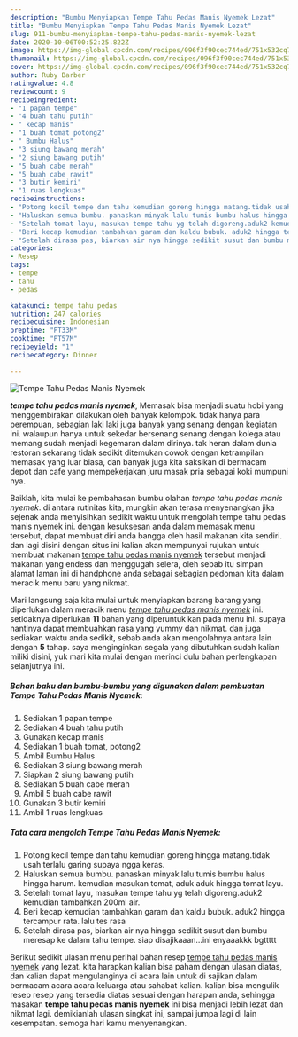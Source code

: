 ```yaml
---
description: "Bumbu Menyiapkan Tempe Tahu Pedas Manis Nyemek Lezat"
title: "Bumbu Menyiapkan Tempe Tahu Pedas Manis Nyemek Lezat"
slug: 911-bumbu-menyiapkan-tempe-tahu-pedas-manis-nyemek-lezat
date: 2020-10-06T00:52:25.822Z
image: https://img-global.cpcdn.com/recipes/096f3f90cec744ed/751x532cq70/tempe-tahu-pedas-manis-nyemek-foto-resep-utama.jpg
thumbnail: https://img-global.cpcdn.com/recipes/096f3f90cec744ed/751x532cq70/tempe-tahu-pedas-manis-nyemek-foto-resep-utama.jpg
cover: https://img-global.cpcdn.com/recipes/096f3f90cec744ed/751x532cq70/tempe-tahu-pedas-manis-nyemek-foto-resep-utama.jpg
author: Ruby Barber
ratingvalue: 4.8
reviewcount: 9
recipeingredient:
- "1 papan tempe"
- "4 buah tahu putih"
- " kecap manis"
- "1 buah tomat potong2"
- " Bumbu Halus"
- "3 siung bawang merah"
- "2 siung bawang putih"
- "5 buah cabe merah"
- "5 buah cabe rawit"
- "3 butir kemiri"
- "1 ruas lengkuas"
recipeinstructions:
- "Potong kecil tempe dan tahu kemudian goreng hingga matang.tidak usah terlalu garing supaya ngga keras."
- "Haluskan semua bumbu. panaskan minyak lalu tumis bumbu halus hingga harum. kemudian masukan tomat, aduk aduk hingga tomat layu."
- "Setelah tomat layu, masukan tempe tahu yg telah digoreng.aduk2 kemudian tambahkan 200ml air."
- "Beri kecap kemudian tambahkan garam dan kaldu bubuk. aduk2 hingga tercampur rata. lalu tes rasa"
- "Setelah dirasa pas, biarkan air nya hingga sedikit susut dan bumbu meresap ke dalam tahu tempe. siap disajikaaan...ini enyaaakkk bgttttt"
categories:
- Resep
tags:
- tempe
- tahu
- pedas

katakunci: tempe tahu pedas 
nutrition: 247 calories
recipecuisine: Indonesian
preptime: "PT33M"
cooktime: "PT57M"
recipeyield: "1"
recipecategory: Dinner

---
```



![Tempe Tahu Pedas Manis Nyemek](https://img-global.cpcdn.com/recipes/096f3f90cec744ed/751x532cq70/tempe-tahu-pedas-manis-nyemek-foto-resep-utama.jpg)

<b><i>tempe tahu pedas manis nyemek</i></b>, Memasak bisa menjadi suatu hobi yang menggembirakan dilakukan oleh banyak kelompok. tidak hanya para perempuan, sebagian laki laki juga banyak yang senang dengan kegiatan ini. walaupun hanya untuk sekedar bersenang senang dengan kolega atau memang sudah menjadi kegemaran dalam dirinya. tak heran dalam dunia restoran sekarang tidak sedikit ditemukan cowok dengan ketrampilan memasak yang luar biasa, dan banyak juga kita saksikan di bermacam depot dan cafe yang mempekerjakan juru masak pria sebagai koki mumpuni nya.



Baiklah, kita mulai ke pembahasan bumbu olahan <i>tempe tahu pedas manis nyemek</i>. di antara rutinitas kita, mungkin akan terasa menyenangkan jika sejenak anda menyisihkan sedikit waktu untuk mengolah tempe tahu pedas manis nyemek ini. dengan kesuksesan anda dalam memasak menu tersebut, dapat membuat diri anda bangga oleh hasil makanan kita sendiri. dan lagi disini dengan situs ini kalian akan mempunyai rujukan untuk membuat makanan <u>tempe tahu pedas manis nyemek</u> tersebut menjadi makanan yang endess dan menggugah selera, oleh sebab itu simpan alamat laman ini di handphone anda sebagai sebagian pedoman kita dalam meracik menu baru yang nikmat.


Mari langsung saja kita mulai untuk menyiapkan barang barang yang diperlukan dalam meracik menu <u><i>tempe tahu pedas manis nyemek</i></u> ini. setidaknya diperlukan <b>11</b> bahan yang diperuntuk kan pada menu ini. supaya nantinya dapat membuahkan rasa yang yummy dan nikmat. dan juga sediakan waktu anda sedikit, sebab anda akan mengolahnya antara lain dengan <b>5</b> tahap. saya menginginkan segala yang dibutuhkan sudah kalian miliki disini, yuk mari kita mulai dengan merinci dulu bahan perlengkapan selanjutnya ini.

<!--inarticleads1-->

##### Bahan baku dan bumbu-bumbu yang digunakan dalam pembuatan Tempe Tahu Pedas Manis Nyemek:

1. Sediakan 1 papan tempe
1. Sediakan 4 buah tahu putih
1. Gunakan  kecap manis
1. Sediakan 1 buah tomat, potong2
1. Ambil  Bumbu Halus
1. Sediakan 3 siung bawang merah
1. Siapkan 2 siung bawang putih
1. Sediakan 5 buah cabe merah
1. Ambil 5 buah cabe rawit
1. Gunakan 3 butir kemiri
1. Ambil 1 ruas lengkuas




<!--inarticleads2-->

##### Tata cara mengolah Tempe Tahu Pedas Manis Nyemek:

1. Potong kecil tempe dan tahu kemudian goreng hingga matang.tidak usah terlalu garing supaya ngga keras.
1. Haluskan semua bumbu. panaskan minyak lalu tumis bumbu halus hingga harum. kemudian masukan tomat, aduk aduk hingga tomat layu.
1. Setelah tomat layu, masukan tempe tahu yg telah digoreng.aduk2 kemudian tambahkan 200ml air.
1. Beri kecap kemudian tambahkan garam dan kaldu bubuk. aduk2 hingga tercampur rata. lalu tes rasa
1. Setelah dirasa pas, biarkan air nya hingga sedikit susut dan bumbu meresap ke dalam tahu tempe. siap disajikaaan...ini enyaaakkk bgttttt




Berikut sedikit ulasan menu perihal bahan resep <u>tempe tahu pedas manis nyemek</u> yang lezat. kita harapkan kalian bisa paham dengan ulasan diatas, dan kalian dapat mengulanginya di acara lain untuk di sajikan dalam bermacam acara acara keluarga atau sahabat kalian. kalian bisa mengulik resep resep yang tersedia diatas sesuai dengan harapan anda, sehingga masakan <b>tempe tahu pedas manis nyemek</b> ini bisa menjadi lebih lezat dan nikmat lagi. demikianlah ulasan singkat ini, sampai jumpa lagi di lain kesempatan. semoga hari kamu menyenangkan.
